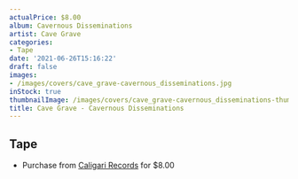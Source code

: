 ```yaml
---
actualPrice: $8.00
album: Cavernous Disseminations
artist: Cave Grave
categories:
- Tape
date: '2021-06-26T15:16:22'
draft: false
images:
- /images/covers/cave_grave-cavernous_disseminations.jpg
inStock: true
thumbnailImage: /images/covers/cave_grave-cavernous_disseminations-thumb.jpg
title: Cave Grave - Cavernous Disseminations
---
```


## Tape
* Purchase from [Caligari Records](https://caligarirecords.storenvy.com/products/31998451-cave-grave-cavernous-disseminations) for $8.00
